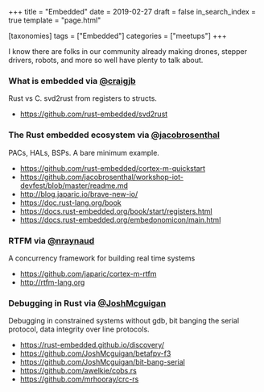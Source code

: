 +++
title = "Embedded"
date = 2019-02-27
draft = false
in_search_index = true
template = "page.html"

[taxonomies] 
tags = ["Embedded"]
categories = ["meetups"]
+++

I know there are folks in our community already making drones, stepper drivers, robots, and more so well have plenty to talk about.

<!-- more -->

### What is embedded via [@craigjb](https://github.com/craigjb)

Rust vs C. svd2rust from registers to structs.

-   https://github.com/rust-embedded/svd2rust

### The Rust embedded ecosystem via [@jacobrosenthal](https://github.com/jacobrosenthal)

PACs, HALs, BSPs. A bare minimum example.

-   https://github.com/rust-embedded/cortex-m-quickstart
-   https://github.com/jacobrosenthal/workshop-iot-devfest/blob/master/readme.md
-   http://blog.japaric.io/brave-new-io/
-   https://doc.rust-lang.org/book
-   https://docs.rust-embedded.org/book/start/registers.html
-   https://docs.rust-embedded.org/embedonomicon/main.html

### RTFM via [@nraynaud](https://github.com/nraynaud)

A concurrency framework for building real time systems

-   https://github.com/japaric/cortex-m-rtfm
-   http://rtfm-lang.org

### Debugging in Rust via [@JoshMcguigan](https://github.com/JoshMcguigan)

Debugging in constrained systems without gdb, bit banging the serial protocol, data integrity over line protocols.

-   https://rust-embedded.github.io/discovery/
-   https://github.com/JoshMcguigan/betafpv-f3
-   https://github.com/JoshMcguigan/bit-bang-serial
-   https://github.com/awelkie/cobs.rs
-   https://github.com/mrhooray/crc-rs
